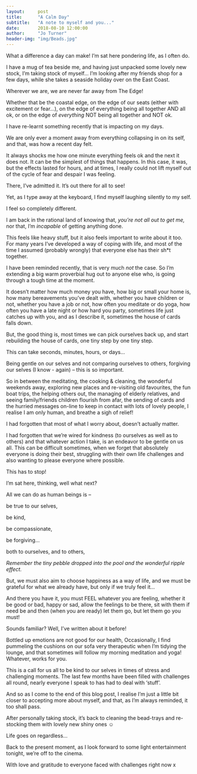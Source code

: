 ```yaml
---
layout:     post
title:      "A Calm Day"
subtitle:   "A note to myself and you..."
date:       2018-08-10 12:00:00
author:     "Jo Turner"
header-img: "img/Beads.jpg"
---
```

What a difference a day can make! I’m sat here pondering life, as I often do. 

I have a mug of tea beside me, and having just unpacked some lovely new stock, I’m taking stock of myself… I’m looking after my friends shop for a few days, while she takes a seaside holiday over on the East Coast.

Wherever we are, we are never far away from The Edge!

Whether that be the coastal edge, on the edge of our seats (either with excitement or fear...), on the edge of everything being all together AND all ok, or on the edge of *everything* NOT being all together and NOT ok.

I have re-learnt something recently that is impacting on my days. 

We are only ever a moment away from everything collapsing in on its self, and that, was how a recent day felt.

It always shocks me how one minute everything feels ok and the next it does not. It can be the simplest of things that happens. In this case, it was, but the effects lasted for hours, and at times, I really could not lift myself out of the cycle of fear and despair I was feeling.

There, I’ve admitted it. It’s out there for all to see!

Yet, as I type away at the keyboard, I find myself laughing silently to my self.

I feel so completely different. 

I am back in the rational land of knowing that, *you’re not all out to get me,* nor that, I’m *incapable* of getting anything done.

This feels like heavy stuff, but it also feels important to write about it too. For many years I’ve developed a way of coping with life, and most of the time I assumed (probably wrongly) that everyone else has their sh*t together.  

I have been reminded recently, that is very much *not* the case. So I’m extending a big warm proverbial hug out to anyone else who, is going through a tough time at the moment. 

It doesn’t matter how much money you have, how big or small your home is, how many bereavements you’ve dealt with, whether you have children or not, whether you have a job or not, how often you meditate or do yoga, how often you have a late night or how hard you party, sometimes life just catches up with you, and as I describe it, sometimes the house of cards falls down.

But, the good thing is, most times we can pick ourselves back up, and start rebuilding the house of cards, one tiny step by one tiny step. 

This can take seconds, minutes, hours, or days…

Being gentle on our selves and not comparing ourselves to others, forgiving our selves (I know - again) – this is so important. 

So in between the meditating, the cooking & cleaning, the wonderful weekends away, exploring new places and re-visiting old favourites, the fun boat trips, the helping others out, the managing of elderly relatives, and seeing family/friends children flourish from afar, the sending of cards and the hurried messages on-line to keep in contact with lots of lovely people, I realise I am only human, and breathe a sigh of relief!

I had forgotten that most of what I worry about, doesn’t actually matter. 

I had forgotten that we’re wired for kindness (to ourselves as well as to others) and that whatever action I take, is an endeavor to be gentle on us all. This can be difficult sometimes, when we forget that absolutely everyone is doing their best, struggling with their own life challenges and also wanting to please everyone where possible.

This has to stop!

I’m sat here, thinking, well what next?

All we can do as human beings is – 

be true to our selves,

be kind,

be compassionate,

be forgiving…

both to ourselves, and to others, 

*Remember the tiny pebble dropped into the pool and the wonderful ripple effect.*

But, we must also aim to choose happiness as a way of life, and we must be grateful for what we already have, but only if we truly feel it…

And there you have it, you must FEEL whatever you are feeling, whether it be good or bad, happy or sad, allow the feelings to be there, sit with them if need be and then (when you are ready) let them go, but let them go you must!
 
Sounds familiar? Well, I’ve written about it before!

Bottled up emotions are not good for our health, Occasionally, I find pummeling the cushions on our sofa very therapeutic when I’m tidying the lounge, and that sometimes will follow my morning meditation and yoga! Whatever, works for you. 

This is a call for us all to be kind to our selves in times of stress and challenging moments. The last few months have been filled with challenges all round, nearly everyone I speak to has had to deal with ‘stuff’.

And so as I come to the end of this blog post, I realise I’m just a little bit closer to accepting more about myself, and that, as I’m always reminded, it too shall pass. 

After personally taking stock, it’s back to cleaning the bead-trays and re-stocking them with lovely new shiny ones ☺

Life goes on regardless…

Back to the present moment, as I look forward to some light entertainment tonight, we’re off to the cinema. 

With love and gratitude to everyone faced with challenges right now x 
